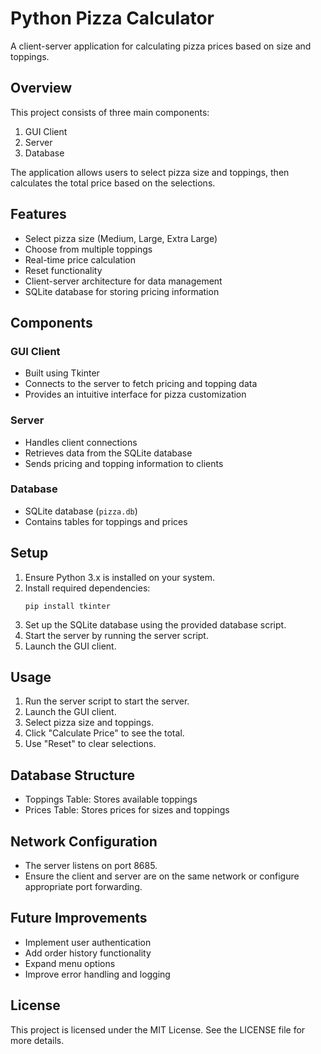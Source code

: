 # Python Pizza Calculator

A client-server application for calculating pizza prices based on size and toppings.

## Overview

This project consists of three main components:
1. GUI Client
2. Server
3. Database

The application allows users to select pizza size and toppings, then calculates the total price based on the selections.

## Features

- Select pizza size (Medium, Large, Extra Large)
- Choose from multiple toppings
- Real-time price calculation
- Reset functionality
- Client-server architecture for data management
- SQLite database for storing pricing information

## Components

### GUI Client

- Built using Tkinter
- Connects to the server to fetch pricing and topping data
- Provides an intuitive interface for pizza customization

### Server

- Handles client connections
- Retrieves data from the SQLite database
- Sends pricing and topping information to clients

### Database

- SQLite database (`pizza.db`)
- Contains tables for toppings and prices

## Setup

1. Ensure Python 3.x is installed on your system.
2. Install required dependencies:
   ```
   pip install tkinter
   ```
3. Set up the SQLite database using the provided database script.
4. Start the server by running the server script.
5. Launch the GUI client.

## Usage

1. Run the server script to start the server.
2. Launch the GUI client.
3. Select pizza size and toppings.
4. Click "Calculate Price" to see the total.
5. Use "Reset" to clear selections.

## Database Structure

- Toppings Table: Stores available toppings
- Prices Table: Stores prices for sizes and toppings

## Network Configuration

- The server listens on port 8685.
- Ensure the client and server are on the same network or configure appropriate port forwarding.

## Future Improvements

- Implement user authentication
- Add order history functionality
- Expand menu options
- Improve error handling and logging



## License

This project is licensed under the MIT License. See the LICENSE file for more details.
